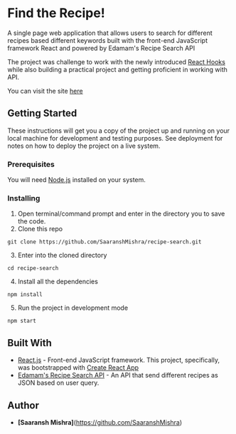# Find the Recipe!
A single page web application that allows users to search for different recipes based different keywords built with the front-end JavaScript framework React and powered by Edamam's Recipe Search API

The project was challenge to work with the newly introduced [React Hooks](https://reactjs.org/docs/hooks-intro.html) while also building a practical project and getting proficient in working with API.

You can visit the site [here](https://search-recipe.netlify.com/)

## Getting Started 
These instructions will get you a copy of the project up and running on your local machine for development and testing purposes. See deployment for notes on how to deploy the project on a live system.

### Prerequisites 
You will need [Node.js](https://nodejs.org/en/) installed on your system.

### Installing 
1) Open terminal/command prompt and enter in the directory you to save the code.
2) Clone this repo

``` git clone https://github.com/SaaranshMishra/recipe-search.git ``` 

3) Enter into the cloned directory

``` cd recipe-search ``` 

4) Install all the dependencies

``` npm install ``` 

5) Run the project in development mode

``` npm start ```


## Built With 
* [React.js](https://reactjs.org/) - Front-end JavaScript framework. This project, specifically, was bootstrapped with [Create React App](https://github.com/facebook/create-react-app)
* [Edamam's Recipe Search API](https://developer.edamam.com/edamam-docs-recipe-api) - An API that send different recipes as JSON based on user query.

## Author 
* **[Saaransh Mishra]**(https://github.com/SaaranshMishra) 
